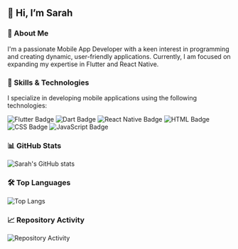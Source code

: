 ## 👋 Hi, I’m Sarah

### 👀 About Me
I'm a passionate Mobile App Developer with a keen interest in programming and creating dynamic, user-friendly applications. Currently, I am focused on expanding my expertise in Flutter and React Native.

### 🌱 Skills & Technologies
I specialize in developing mobile applications using the following technologies:

![Flutter Badge](https://img.shields.io/badge/Flutter-02569B?style=for-the-badge&logo=flutter&logoColor=white)
![Dart Badge](https://img.shields.io/badge/Dart-0175C2?style=for-the-badge&logo=dart&logoColor=white)
![React Native Badge](https://img.shields.io/badge/React_Native-20232A?style=for-the-badge&logo=react&logoColor=61DAFB)
![HTML Badge](https://img.shields.io/badge/HTML-239120?style=for-the-badge&logo=html5&logoColor=white)
![CSS Badge](https://img.shields.io/badge/CSS-239120?&style=for-the-badge&logo=css3&logoColor=white)
![JavaScript Badge](https://img.shields.io/badge/JavaScript-F7DF1E?style=for-the-badge&logo=javascript&logoColor=black)

### 📊 GitHub Stats
![Sarah's GitHub stats](https://github-readme-stats.vercel.app/api?username=Sarah949&theme=blue-green)

### 🛠️ Top Languages
![Top Langs](https://github-readme-stats.vercel.app/api/top-langs/?username=Sarah949&theme=blue-green)

### 📈 Repository Activity
![Repository Activity](https://starchart.cc/Sarah949/my-app.svg)

<!---- ### 🔗 Connect with Me

[![LinkedIn Badge](https://img.shields.io/badge/LinkedIn-0077B5?style=for-the-badge&logo=linkedin&logoColor=white)](www.linkedin.com/in/sarah-almahfoudh-623a93162)

--->






<!---- 💞️ I’m looking to collaborate on ...
- 📫 How to reach me ...
--->
<!---
Sarah949/Sarah949 is a ✨ special ✨ repository because its `README.md` (this file) appears on your GitHub profile.
You can click the Preview link to take a look at your changes.
--->
